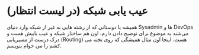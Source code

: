 # عیب یابی شبکه (در لیست انتظار)
همیشه با دوستانی که از رشته هایی به غیر از شبکه وارد دنیای Sysadmin ها و DevOps می‌شند یه موضوع برای توضیح دادن دارم، اون هم ساختار شبکه و عیب یابیش هست و درک درست از مسیریابی (Routing) هست. اینجا اون مثال همیشگی که روی تخته می کشم را می خوام بنویسم.
